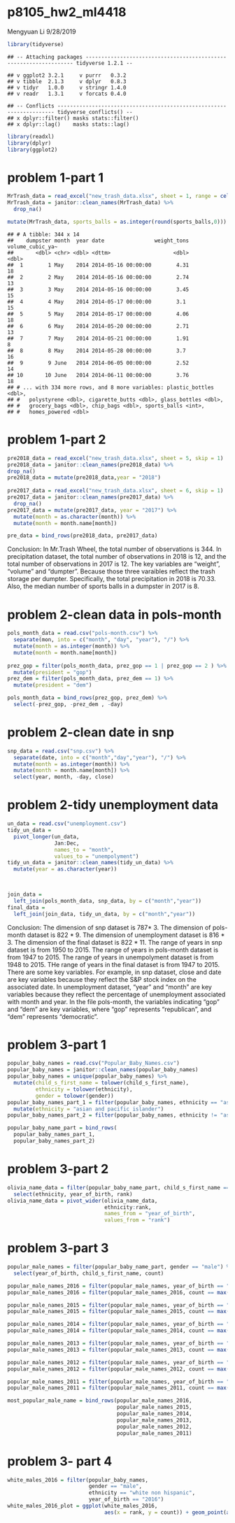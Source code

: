 p8105\_hw2\_ml4418
================
Mengyuan Li
9/28/2019

``` r
library(tidyverse)
```

    ## -- Attaching packages ------------------------------------------------------------------ tidyverse 1.2.1 --

    ## v ggplot2 3.2.1     v purrr   0.3.2
    ## v tibble  2.1.3     v dplyr   0.8.3
    ## v tidyr   1.0.0     v stringr 1.4.0
    ## v readr   1.3.1     v forcats 0.4.0

    ## -- Conflicts --------------------------------------------------------------------- tidyverse_conflicts() --
    ## x dplyr::filter() masks stats::filter()
    ## x dplyr::lag()    masks stats::lag()

``` r
library(readxl)
library(dplyr)
library(ggplot2)
```

# problem 1-part 1

``` r
MrTrash_data = read_excel("new_trash_data.xlsx", sheet = 1, range = cell_cols("A:N"))
MrTrash_data = janitor::clean_names(MrTrash_data) %>%
  drop_na()

mutate(MrTrash_data, sports_balls = as.integer(round(sports_balls,0)))
```

    ## # A tibble: 344 x 14
    ##    dumpster month  year date                weight_tons volume_cubic_ya~
    ##       <dbl> <chr> <dbl> <dttm>                    <dbl>            <dbl>
    ##  1        1 May    2014 2014-05-16 00:00:00        4.31               18
    ##  2        2 May    2014 2014-05-16 00:00:00        2.74               13
    ##  3        3 May    2014 2014-05-16 00:00:00        3.45               15
    ##  4        4 May    2014 2014-05-17 00:00:00        3.1                15
    ##  5        5 May    2014 2014-05-17 00:00:00        4.06               18
    ##  6        6 May    2014 2014-05-20 00:00:00        2.71               13
    ##  7        7 May    2014 2014-05-21 00:00:00        1.91                8
    ##  8        8 May    2014 2014-05-28 00:00:00        3.7                16
    ##  9        9 June   2014 2014-06-05 00:00:00        2.52               14
    ## 10       10 June   2014 2014-06-11 00:00:00        3.76               18
    ## # ... with 334 more rows, and 8 more variables: plastic_bottles <dbl>,
    ## #   polystyrene <dbl>, cigarette_butts <dbl>, glass_bottles <dbl>,
    ## #   grocery_bags <dbl>, chip_bags <dbl>, sports_balls <int>,
    ## #   homes_powered <dbl>

# problem 1-part 2

``` r
pre2018_data = read_excel("new_trash_data.xlsx", sheet = 5, skip = 1)
pre2018_data = janitor::clean_names(pre2018_data) %>%
drop_na()
pre2018_data = mutate(pre2018_data,year = "2018")
  
pre2017_data = read_excel("new_trash_data.xlsx", sheet = 6, skip = 1)
pre2017_data = janitor::clean_names(pre2017_data) %>%
  drop_na()
pre2017_data = mutate(pre2017_data, year = "2017") %>%
  mutate(month = as.character(month)) %>%
  mutate(month = month.name[month])

pre_data = bind_rows(pre2018_data, pre2017_data)
```

Conclusion: In Mr.Trash Wheel, the total number of observations is 344.
In precipitation dataset, the total number of observations in 2018 is
12, and the total number of observations in 2017 is 12. The key
variables are “weight”, “volume” and “dumpter”. Because those three
varaibles reflect the trash storage per dumpter. Specifically, the total
precipitation in 2018 is 70.33. Also, the median number of sports balls
in a dumpster in 2017 is 8.

# problem 2-clean data in pols-month

``` r
pols_month_data = read.csv("pols-month.csv") %>%
  separate(mon, into = c("month", "day", "year"), "/") %>%
  mutate(month = as.integer(month)) %>%
  mutate(month = month.name[month])
 
prez_gop = filter(pols_month_data, prez_gop == 1 | prez_gop == 2 ) %>%
  mutate(president = "gop")
prez_dem = filter(pols_month_data, prez_dem == 1) %>%
  mutate(president = "dem")

pols_month_data = bind_rows(prez_gop, prez_dem) %>%
  select(-prez_gop, -prez_dem , -day)
```

# problem 2-clean date in snp

``` r
snp_data = read.csv("snp.csv") %>%
  separate(date, into = c("month","day","year"), "/") %>%
  mutate(month = as.integer(month)) %>%
  mutate(month = month.name[month]) %>%
  select(year, month, -day, close)
```

# problem 2-tidy unemployment data

``` r
un_data = read.csv("unemployment.csv")
tidy_un_data = 
  pivot_longer(un_data,
               Jan:Dec,
               names_to = "month",
               values_to = "unempolyment") 
tidy_un_data = janitor::clean_names(tidy_un_data) %>%
  mutate(year = as.character(year))
  


join_data = 
  left_join(pols_month_data, snp_data, by = c("month","year"))
final_data = 
  left_join(join_data, tidy_un_data, by = c("month","year"))
```

Conclusion: The dimension of snp dataset is 787\* 3. The dimension of
pols-month dataset is 822 \* 9. The dimension of unemployment dataset is
816 \* 3. The dimension of the final dataset is 822 \* 11. The range of
years in snp dataset is from 1950 to 2015. The range of years in
pols-month dataset is from 1947 to 2015. The range of years in
unempolyment dataset is from 1948 to 2015. THe range of years in the
final dataset is from 1947 to 2015. There are some key variables. For
example, in snp dataset, close and date are key variables because they
reflect the S\&P stock index on the associated date. In unemployment
dataset, “year” and “month” are key variables because they reflect the
percentage of unemployment associated with month and year. In the file
pols-month, the variables indicating “gop” and “dem” are key variables,
where “gop” represents “republican”, and “dem” represents “democratic”.

# problem 3-part 1

``` r
popular_baby_names = read.csv("Popular_Baby_Names.csv")
popular_baby_names = janitor::clean_names(popular_baby_names)
popular_baby_names = unique(popular_baby_names) %>%
  mutate(child_s_first_name = tolower(child_s_first_name),
         ethnicity = tolower(ethnicity),
         gender = tolower(gender))
popular_baby_names_part_1 = filter(popular_baby_names, ethnicity == "asian and paci") %>%
  mutate(ethnicity = "asian and pacific islander")
popular_baby_names_part_2 = filter(popular_baby_names, ethnicity != "asian and paci")

popular_baby_name_part = bind_rows(
  popular_baby_names_part_1, 
  popular_baby_names_part_2)
```

# problem 3-part 2

``` r
olivia_name_data = filter(popular_baby_name_part, child_s_first_name == "Olivia") %>%
  select(ethnicity, year_of_birth, rank)
olivia_name_data = pivot_wider(olivia_name_data, 
                               ethnicity:rank, 
                               names_from = "year_of_birth",
                               values_from = "rank")
```

# problem 3-part 3

``` r
popular_male_names = filter(popular_baby_name_part, gender == "male") %>%
  select(year_of_birth, child_s_first_name, count)

popular_male_names_2016 = filter(popular_male_names, year_of_birth == "2016") 
popular_male_names_2016 = filter(popular_male_names_2016, count == max(count))

popular_male_names_2015 = filter(popular_male_names, year_of_birth == "2015")
popular_male_names_2015 = filter(popular_male_names_2015, count == max(count))

popular_male_names_2014 = filter(popular_male_names, year_of_birth == "2014")
popular_male_names_2014 = filter(popular_male_names_2014, count == max(count))

popular_male_names_2013 = filter(popular_male_names, year_of_birth == "2013")
popular_male_names_2013 = filter(popular_male_names_2013, count == max(count))

popular_male_names_2012 = filter(popular_male_names, year_of_birth == "2012")
popular_male_names_2012 = filter(popular_male_names_2012, count == max(count))

popular_male_names_2011 = filter(popular_male_names, year_of_birth == "2011")
popular_male_names_2011 = filter(popular_male_names_2011, count == max(count))

most_popular_male_name = bind_rows(popular_male_names_2016,
                                   popular_male_names_2015,
                                   popular_male_names_2014,
                                   popular_male_names_2013,
                                   popular_male_names_2012,
                                   popular_male_names_2011)
```

# problem 3- part 4

``` r
white_males_2016 = filter(popular_baby_names, 
                          gender == "male",
                          ethnicity == "white non hispanic",
                          year_of_birth == "2016")
white_males_2016_plot = ggplot(white_males_2016,
                               aes(x = rank, y = count)) + geom_point(aes(color = "lightpink"))
```
